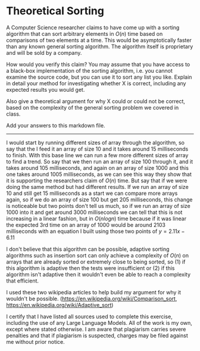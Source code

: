 # Theoretical Sorting

A Computer Science researcher claims to have come up with a sorting algorithm
that can sort arbitrary elements in $O(n)$ time based on comparisons of two
elements at a time. This would be asymptotically faster than any known general
sorting algorithm. The algorithm itself is proprietary and will be sold by a
company.

How would you verify this claim? You may assume that you have access to a
black-box implementation of the sorting algorithm, i.e. you cannot examine the
source code, but you can use it to sort any list you like. Explain in detail
your method for investigating whether X is correct, including any expected
results you would get.

Also give a theoretical argument for why X could or could not be correct, based
on the complexity of the general sorting problem we covered in class.

Add your answers to this markdown file.

------------------------------------------------------------------------------

I would start by running different sizes of array through the algorithm, so say that the I feed it an array of size 10 and it takes around 15 milliseconds to finish.  With this base line we can run a few more different sizes of array to find a trend.  So say that we then run an array of size 100 through it, and it takes around 105 milliseconds, and again on an array of size 1000 and this one takes around 1005 milliseconds, as we can see this way they show that it is supporting the researchers claim of $O(n)$ time.  But say that if we were doing the same method but had different results.  If we run an array of size 10 and still get 15 milliseconds as a start we can compare more arrays again, so if we do an array of size 100 but get 205 milliseconds, this change is noticeable but two points don't tell us much, so if we run an array of size 1000 into it and get around 3000 milliseconds we can tell that this is not increasing in a linear fashion, but in $O(nlogn)$ time because if it was linear the expected 3rd time on an array of 1000 would be around 2103 milliseconds with an equation I built using those two points of $y=2.11x-6.11$

 I don't believe that this algorithm can be possible, adaptive sorting algorithms such as insertion sort can only achieve a complexity of $O(n)$ on arrays that are already sorted or extremely close to being sorted, so (1) if this algorithm is adaptive then the tests were insufficient or (2) if this algorithm isn't adaptive then it wouldn't even be able to reach a complexity that efficient.

I used these two wikipedia articles to help build my argument for why it wouldn't be possible.  (https://en.wikipedia.org/wiki/Comparison_sort, https://en.wikipedia.org/wiki/Adaptive_sort)

I certify that I have listed all sources used to complete this exercise, including the use of any Large Language Models. All of the work is my own, except where stated otherwise. I am aware that plagiarism carries severe penalties and that if plagiarism is suspected, charges may be filed against me without prior notice.
